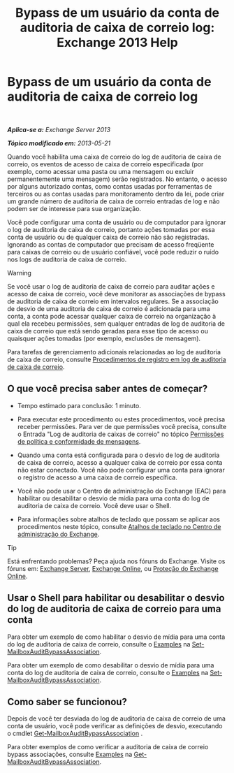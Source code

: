﻿---
title: 'Bypass de um usuário da conta de auditoria de caixa de correio log: Exchange 2013 Help'
TOCTitle: Bypass de um usuário da conta de auditoria de caixa de correio log
ms:assetid: 98a87071-fe31-4b67-beb8-a73799e54df2
ms:mtpsurl: https://technet.microsoft.com/pt-br/library/Ff461934(v=EXCHG.150)
ms:contentKeyID: 50486241
ms.date: 05/22/2018
mtps_version: v=EXCHG.150
ms.translationtype: MT
---

# Bypass de um usuário da conta de auditoria de caixa de correio log

 

_**Aplica-se a:** Exchange Server 2013_

_**Tópico modificado em:** 2013-05-21_

Quando você habilita uma caixa de correio do log de auditoria de caixa de correio, os eventos de acesso de caixa de correio especificada (por exemplo, como acessar uma pasta ou uma mensagem ou excluir permanentemente uma mensagem) serão registrados. No entanto, o acesso por alguns autorizado contas, como contas usadas por ferramentas de terceiros ou as contas usadas para monitoramento dentro da lei, pode criar um grande número de auditoria de caixa de correio entradas de log e não podem ser de interesse para sua organização.

Você pode configurar uma conta de usuário ou de computador para ignorar o log de auditoria de caixa de correio, portanto ações tomadas por essa conta de usuário ou de qualquer caixa de correio não são registradas. Ignorando as contas de computador que precisam de acesso freqüente para caixas de correio ou de usuário confiável, você pode reduzir o ruído nos logs de auditoria de caixa de correio.


> [!WARNING]
> Se você usar o log de auditoria de caixa de correio para auditar ações e acesso de caixa de correio, você deve monitorar as associações de bypass de auditoria de caixa de correio em intervalos regulares. Se a associação de desvio de uma auditoria de caixa de correio é adicionada para uma conta, a conta pode acessar qualquer caixa de correio na organização à qual ela recebeu permissões, sem qualquer entradas de log de auditoria de caixa de correio que está sendo geradas para esse tipo de acesso ou quaisquer ações tomadas (por exemplo, exclusões de mensagem).



Para tarefas de gerenciamento adicionais relacionadas ao log de auditoria de caixa de correio, consulte [Procedimentos de registro em log de auditoria de caixa de correio](mailbox-audit-logging-procedures-exchange-2013-help.md).

## O que você precisa saber antes de começar?

  - Tempo estimado para conclusão: 1 minuto.

  - Para executar este procedimento ou estes procedimentos, você precisa receber permissões. Para ver de que permissões você precisa, consulte o Entrada "Log de auditoria de caixas de correio" no tópico [Permissões de política e conformidade de mensagens](messaging-policy-and-compliance-permissions-exchange-2013-help.md).

  - Quando uma conta está configurada para o desvio de log de auditoria de caixa de correio, acesso a qualquer caixa de correio por essa conta não estar conectado. Você não pode configurar uma conta para ignorar o registro de acesso a uma caixa de correio específica.

  - Você não pode usar o Centro de administração do Exchange (EAC) para habilitar ou desabilitar o desvio de mídia para uma conta do log de auditoria de caixa de correio. Você deve usar o Shell.

  - Para informações sobre atalhos de teclado que possam se aplicar aos procedimentos neste tópico, consulte [Atalhos de teclado no Centro de administração do Exchange](keyboard-shortcuts-in-the-exchange-admin-center-exchange-online-protection-help.md).


> [!TIP]
> Está enfrentando problemas? Peça ajuda nos fóruns do Exchange. Visite os fóruns em: <A href="https://go.microsoft.com/fwlink/p/?linkid=60612">Exchange Server</A>, <A href="https://go.microsoft.com/fwlink/p/?linkid=267542">Exchange Online</A>, ou <A href="https://go.microsoft.com/fwlink/p/?linkid=285351">Proteção do Exchange Online</A>.



## Usar o Shell para habilitar ou desabilitar o desvio do log de auditoria de caixa de correio para uma conta

Para obter um exemplo de como habilitar o desvio de mídia para uma conta do log de auditoria de caixa de correio, consulte o [Examples](https://technet.microsoft.com/pt-br/ff696758\(exchg.150\)#examples) na [Set-MailboxAuditBypassAssociation](https://technet.microsoft.com/pt-br/library/ff696758\(v=exchg.150\)).

Para obter um exemplo de como desabilitar o desvio de mídia para uma conta do log de auditoria de caixa de correio, consulte o [Examples](https://technet.microsoft.com/pt-br/ff696758\(exchg.150\)#examples) na [Set-MailboxAuditBypassAssociation](https://technet.microsoft.com/pt-br/library/ff696758\(v=exchg.150\)).

## Como saber se funcionou?

Depois de você ter desviada do log de auditoria de caixa de correio de uma conta de usuário, você pode verificar as definições de desvio, executando o cmdlet [Get-MailboxAuditBypassAssociation](https://technet.microsoft.com/pt-br/library/ff696741\(v=exchg.150\)) .

Para obter exemplos de como verificar a auditoria de caixa de correio bypass associações, consulte [Examples](https://technet.microsoft.com/pt-br/ff696741\(exchg.150\)#examples) na [Get-MailboxAuditBypassAssociation](https://technet.microsoft.com/pt-br/library/ff696741\(v=exchg.150\)).

